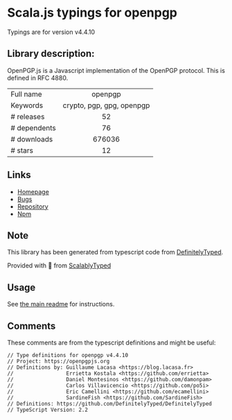 
# Scala.js typings for openpgp

Typings are for version v4.4.10

## Library description:
OpenPGP.js is a Javascript implementation of the OpenPGP protocol. This is defined in RFC 4880.

|                    |                 |
| ------------------ | :-------------: |
| Full name          | openpgp |
| Keywords           | crypto, pgp, gpg, openpgp |
| # releases         | 52 |
| # dependents       | 76 |
| # downloads        | 676036 |
| # stars            | 12 |

## Links
- [Homepage](https://openpgpjs.org/)
- [Bugs](https://github.com/openpgpjs/openpgpjs/issues)
- [Repository](https://github.com/openpgpjs/openpgpjs)
- [Npm](https://www.npmjs.com/package/openpgp)
    


## Note
This library has been generated from typescript code from [DefinitelyTyped](https://definitelytyped.org).

Provided with :purple_heart: from [ScalablyTyped](https://github.com/oyvindberg/ScalablyTyped)

## Usage
See [the main readme](../../readme.md) for instructions.

## Comments

These comments are from the typescript definitions and might be useful:
```
// Type definitions for openpgp v4.4.10
// Project: https://openpgpjs.org
// Definitions by: Guillaume Lacasa <https://blog.lacasa.fr>
//                 Errietta Kostala <https://github.com/errietta>
//                 Daniel Montesinos <https://github.com/damonpam>
//                 Carlos Villavicencio <https://github.com/po5i>
//                 Eric Camellini <https://github.com/ecamellini>
//                 SardineFish <https://github.com/SardineFish>
// Definitions: https://github.com/DefinitelyTyped/DefinitelyTyped
// TypeScript Version: 2.2

```

